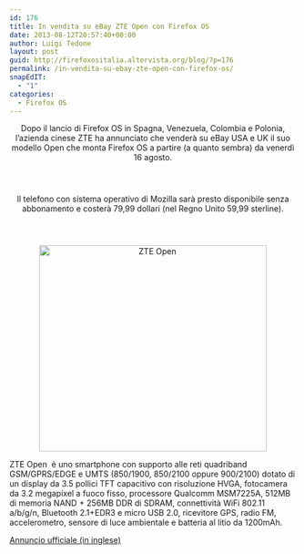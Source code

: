 ```yaml
---
id: 176
title: In vendita su eBay ZTE Open con Firefox OS
date: 2013-08-12T20:57:40+00:00
author: Luigi Tedone
layout: post
guid: http://firefoxositalia.altervista.org/blog/?p=176
permalink: /in-vendita-su-ebay-zte-open-con-firefox-os/
snapEdIT:
  - "1"
categories:
  - Firefox OS
---
```

<header>Dopo il lancio di Firefox OS in Spagna, Venezuela, Colombia e Polonia, l&#8217;azienda cinese ZTE ha annunciato che venderà su eBay USA e UK il suo modello Open che monta Firefox OS a partire (a quanto sembra) da venerdì 16 agosto.</header> <header>Il telefono con sistema operativo di Mozilla sarà presto disponibile senza abbonamento e costerà 79,99 dollari (nel Regno Unito 59,99 sterline).</header> 

<div align="center">
  <div>
    <img loading="lazy" alt="ZTE Open" src="https://i0.wp.com/www.telefonino.net/new_files/images/global/ZTE-Open_75161_1.jpg?resize=400%2C362" width="400" height="362" data-recalc-dims="1" />
  </div>
</div>

ZTE Open  è uno smartphone con supporto alle reti quadriband GSM/GPRS/EDGE e UMTS (850/1900, 850/2100 oppure 900/2100) dotato di un display da 3.5 pollici TFT capacitivo con risoluzione HVGA, fotocamera da 3.2 megapixel a fuoco fisso, processore Qualcomm MSM7225A, 512MB di memoria NAND + 256MB DDR di SDRAM, connettività WiFi 802.11 a/b/g/n, Bluetooth 2.1+EDR3 e micro USB 2.0, ricevitore GPS, radio FM, accelerometro, sensore di luce ambientale e batteria al litio da 1200mAh.

[Annuncio ufficiale (in inglese)](http://www.ztedevices.com/news/company_news/bb874d58-5a32-4e65-b075-32f5f0959d16.html)